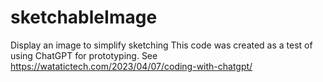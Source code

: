 # sketchableImage
 Display an image to simplify sketching
 This code was created as a test of using ChatGPT for prototyping. See https://watatictech.com/2023/04/07/coding-with-chatgpt/
